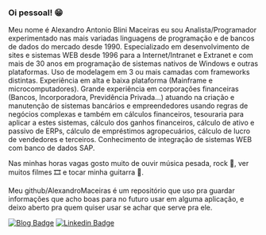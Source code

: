 
### Oi pessoal! 😁

<!--
**AlexandroMaceiras/alexandromaceiras** is a ✨ _special_ ✨ repository because its `README.md` (this file) appears on your GitHub profile.

Here are some ideas to get you started:

- 🔭 I’m currently working on ...
- 🌱 I’m currently learning ...
- 👯 I’m looking to collaborate on ...
- 🤔 I’m looking for help with ...
- 💬 Ask me about ...
- 📫 How to reach me: ...
- 😄 Pronouns: ...
- ⚡ Fun fact: ...
-->


 Meu nome é Alexandro Antonio Blini Maceiras eu sou Analista/Programador experimentado nas mais variadas linguagens de programação e de bancos de dados do mercado desde 1990. Especializado em desenvolvimento de sites e sistemas WEB desde 1996 para a Internet/Intranet e Extranet e com mais de 30 anos em programação de sistemas nativos de Windows e outras plataformas. Uso de modelagem em 3 ou mais camadas com frameworks distintas. Experiência em alta e baixa plataforma (Mainframe e microcomputadores). Grande experiência em corporações financeiras (Bancos, Incorporadora, Previdência Privada...) atuando na criação e manutenção de sistemas bancários e empreendedores usando regras de negócios complexas e também em cálculos financeiros, tesouraria para aplicar a estes sistemas, cálculo dos ganhos financeiros, cálculo de ativo e passivo de ERPs, cálculo de empréstimos agropecuários, cálculo de lucro de vendedores e terceiros. Conhecimento de integração de sistemas WEB com banco de dados SAP. 

 Nas minhas horas vagas gosto muito de ouvir música pesada, rock 🎵, ver muitos filmes 🎞️ e tocar minha guitarra 🎸.

 Meu github/AlexandroMaceiras é um repositório que uso pra guardar informações que acho boas para no futuro usar em alguma aplicação, e deixo aberto pra quem quiser usar se achar que serve pra ele.


[![Blog Badge](https://img.shields.io/badge/Blog-www.maceiras.com.br-black)](http://www.maceiras.com.br/blog)
[![Linkedin Badge](https://img.shields.io/badge/-LinkedIn-blue?style=flat-square&logo=Linkedin&logoColor=white&link=https://www.linkedin.com/in/alexandro-maceiras/)](https://www.linkedin.com/in/alexandro-maceiras/)

<!--
[![Youtube Badge](https://img.shields.io/badge/-Youtube-FF0000?style=flat-square&labelColor=FF0000&logo=youtube&logoColor=white&link=https://youtube.com/c/FelipeFialhoDev)](https://youtube.com/c/FelipeFialhoDev)
[![Twitter Badge](https://img.shields.io/badge/-Twitter-1ca0f1?style=flat-square&labelColor=1ca0f1&logo=twitter&logoColor=white&link=https://twitter.com/felipefialho_)](https://twitter.com/felipefialho_)
-->

